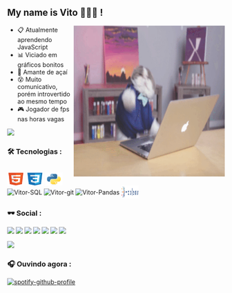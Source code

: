 ## My name is Vito 🙇🏾‍♀️ !
<img align="right" alt="Gatinho foda" height="350" width="350" src="https://raw.githubusercontent.com/Hirynnn/Hirynnn/main/gatolouco.gif">

- 📋 Atualmente aprendendo JavaScript
- 📊 Viciado em gráficos bonitos
- 🧁 Amante de açaí
- 😵 Muito comunicativo, porém introvertido ao mesmo tempo
- 🎮 Jogador de fps nas horas vagas

<picture>
  <source
    srcset="https://github-readme-stats.vercel.app/api?username=Hirynnn&show_icons=true&theme=radical"
    media="(prefers-color-scheme: dark)"
  />
  <source
    srcset="https://github-readme-stats.vercel.app/api?username=Hirynnna&show_icons=true"
    media="(prefers-color-scheme: purple), (prefers-color-scheme: no-preference)"
  />
  <img src="https://github-readme-stats.vercel.app/api?username=Hirynnn&show_icons=true" />
</picture>


### 🛠 Tecnologias :
<div style="display: inline_block"><br>
  <img align="center" alt="Vitor-HTML" height="30" width="40" src="https://raw.githubusercontent.com/devicons/devicon/master/icons/html5/html5-original.svg">
  <img align="center" alt="Vitor-CSS" height="30" width="40" src="https://raw.githubusercontent.com/devicons/devicon/master/icons/css3/css3-original.svg">
  <img align="center" alt="Vitor-Python" height="30" width="40" src="https://raw.githubusercontent.com/devicons/devicon/master/icons/python/python-original.svg">
  <img align="center" alt="Vitor-SQL" height="30" width="40" img src="https://cdn.jsdelivr.net/gh/devicons/devicon/icons/mysql/mysql-original.svg">
  <img align="center" alt="Vitor-git" height="30" width="40" src="https://cdn.jsdelivr.net/gh/devicons/devicon/icons/git/git-original.svg" />
   <img align="center" alt="Vitor-Pandas" height="30" width="40" src="https://cdn.jsdelivr.net/gh/devicons/devicon/icons/pandas/pandas-original.svg"/>
    <img align="center" alt="Vitor-Tableau" height="30" width="40" src="https://raw.githubusercontent.com/Hirynnn/Hirynnn/main/Tableau.png" />
   

  </div>

  ### 🕶 Social :
<div> 
 
  <a href="https://instagram.com/Hirynnn" target="_blank"><img src="https://img.shields.io/badge/-Instagram-%23E4405F?style=for-the-badge&logo=instagram&logoColor=white" target="_blank"></a>
  <a href="https://twitter.com/hirynnn" target="_blank"><img src="https://img.shields.io/badge/Twitter-1DA1F2?style=for-the-badge&logo=twitter&logoColor=white"></a> 
 	<a href="https://www.twitch.tv/Hirynnn" target="_blank"><img src="https://img.shields.io/badge/Twitch-9146FF?style=for-the-badge&logo=twitch&logoColor=white" target="_blank"></a>
  <a href = "mailto:aguiarv05@gmail.com@gmail.com"><img src="https://img.shields.io/badge/-Gmail-%23333?style=for-the-badge&logo=gmail&logoColor=white" target="_blank"></a>
  <a href="https://www.linkedin.com/in/vitor-aguiar-b23277232/" target="_blank"><img src="https://img.shields.io/badge/-LinkedIn-%230077B5?style=for-the-badge&logo=linkedin&logoColor=white" target="_blank"></a> 
<a href="https://steamcommunity.com/profiles/76561198245682740/" target="_blank"><img src="https://img.shields.io/badge/Steam-000000?style=for-the-badge&logo=steam&logoColor=white"></a> 
<a href="https://www.youtube.com/channel/UCYVq5Iad27ocUoOLuqULTaA" target="_blank"><img src="https://img.shields.io/badge/YouTube-FF0000?style=for-the-badge&logo=youtube&logoColor=white"></a> 

  
  <a href="https://tracker.gg/valorant/profile/riot/The%20end%20of%20Vito%23hiryn/overview" target="_blank"><img src="https://img.shields.io/badge/Riot_Games-D32936?style=for-the-badge&logo=riot-games&logoColor=white"></a>
  
</div>

### 🎧 Ouvindo agora :
<picture>[![spotify-github-profile](https://spotify-github-profile.vercel.app/api/view?uid=22o43bf2ltlk2spkrrfvbft3q&cover_image=true&theme=default&show_offline=false&background_color=121212&interchange=false&bar_color_cover=false&bar_color=b14e4e)](https://github.com/kittinan/spotify-github-profile) </picture>


